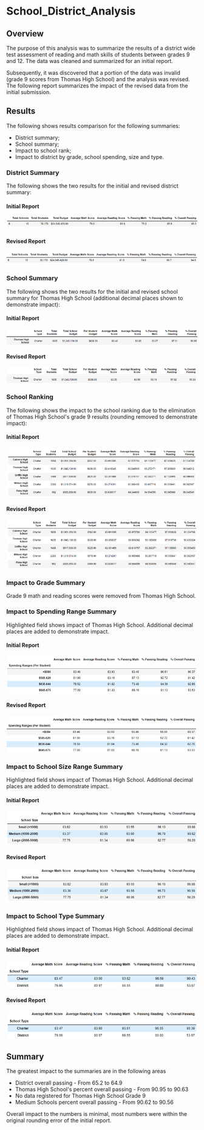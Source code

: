 # School_District_Analysis

## Overview
The purpose of this analysis was to summarize the results of a district wide test assessment of reading and math skills of students between grades 9 and 12.  The data was cleaned and summarized for an initial report.  

Subsequently, it was discovered that a portion of the data was invalid (grade 9 scores from Thomas High School) and the analysis was revised.  The following report summarizes the impact of the revised data from the initial submission.

## Results
The following shows results comparison for the following summaries:
- District summary;
- School summary;
- Impact to school rank;
- Impact to district by grade, school spending, size and type.

### District Summary
The following shows the two results for the initial and revised district summary:
#### Initial Report
![initial_district_report](/Resources/district_summary_initial2.png)
#### Revised Report
![revised_district_report](/Resources/district_summary_revised2.png)

### School Summary
The following shows the two results for the initial and revised school summary for Thomas High School (additional decimal places shown to demonstrate impact):
#### Initial Report
![initial_school summary](/Resources/school_summary_initial3.png)
#### Revised Report
![revised_school summary](/Resources/school_summary_revised5.png)

### School Ranking
The following shows the impact to the school ranking due to the elimination of Thomas High School's grade 9 results (rounding removed to demonstrate impact):
#### Initial Report
![initial_school ranking](/Resources/school_ranking_initial.png)
#### Revised Report
![revised_school ranking](/Resources/school_ranking_revised.png)

### Impact to Grade Summary
Grade 9 math and reading scores were removed from Thomas High School.

### Impact to Spending Range Summary
Highlighted field shows impact of Thomas High School.  Additional decimal places are added to demonstrate impact.
#### Initial Report
![initial_spending summary](/Resources/spending_summary_initial2.png)
#### Revised Report
![revised_spending_summary](/Resources/spending_summary_revised2.png)

### Impact to School Size Range Summary
Highlighted field shows impact of Thomas High School.  Additional decimal places are added to demonstrate impact.
#### Initial Report
![initial_size summary](/Resources/size_summary_initial2.png)
#### Revised Report
![revised_size_summary](/Resources/size_summary_revised3.png)

### Impact to School Type Summary
Highlighted field shows impact of Thomas High School.  Additional decimal places are added to demonstrate impact.
#### Initial Report
![initial_type summary](/Resources/type_summary_initial.png)
#### Revised Report
![revised_type_summary](/Resources/type_summary_revised.png)

## Summary
The greatest impact to the summaries are in the following areas
- District overall passing - From 65.2 to 64.9
- Thomas High School's percent overall passing - From 90.95 to 90.63 
- No data registered for Thomas High School Grade 9
- Medium Schools percent overall passing - From 90.62 to 90.56

Overall impact to the numbers is minimal, most numbers were within the original rounding error of the initial report.
